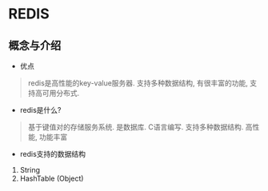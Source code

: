 # REDIS 

## 概念与介绍
* 优点
> redis是高性能的key-value服务器. 支持多种数据结构, 有很丰富的功能, 支持高可用分布式.
* redis是什么?
> 基于键值对的存储服务系统. 是数据库. C语言编写. 支持多种数据结构. 高性能, 功能丰富
* redis支持的数据结构
1. String
2. HashTable (Object)
